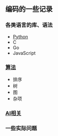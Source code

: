 ## 编码的一些记录

### 各类语言的库、语法
- [Python]( https://github.com/zjhj/program/blob/master/python )
- C
- Go
- JavaScript

### [算法]( algorithm/ )
- 排序
- 树
- 图
- 杂项

### [AI相关]( https://github.com/zjhj/program/blob/master/ai )

### 一些实际问题
